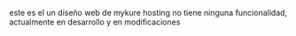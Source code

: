 este es el un diseño web de mykure hosting no tiene ninguna funcionalidad, actualmente en desarrollo y en modificaciones